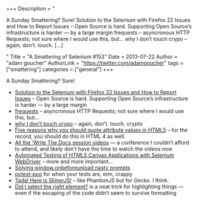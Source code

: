 +++
Description = "<p>A Sunday Smattering? Sure! Solution to the Selenium with Firefox 22 Issues and How to Report Issues – Open Source is hard. Supporting Open Source’s infrastructure is harder — by a large margin frequests – asyncronous HTTP Requests; not sure where I would use this, but… why I don’t touch crypo – again, don’t. touch. […]</p>"
Title = "A Smattering of Selenium #153"
Date = 2013-07-22
Author = "adam goucher"
AuthorLink = "https://twitter.com/adamgoucher"
tags = ["smattering"]
categories = ["general"]
+++
<p>A Sunday Smattering? Sure!</p>
<ul>
<li><a href="http://blog.reallysimplethoughts.com/2013/07/14/solution-to-the-selenium-with-firefox-22-issues-and-how-to-report-issues/">Solution to the Selenium with Firefox 22 Issues and How to Report Issues</a> &#8211; Open Source is hard. Supporting Open Source&#8217;s infrastructure is harder &#8212; by a large margin</li>
<li><a href="https://github.com/i-trofimtschuk/frequests">frequests</a> &#8211; asyncronous HTTP Requests; not sure where I would use this, but&#8230;</li>
<li><a href="http://pilif.github.io/2013/07/why-I-dont-touch-crypto/">why I don&#8217;t touch crypo</a> &#8211; again, don&#8217;t. touch. crypto</li>
<li><a href="http://www.webdirections.org/blog/five-reasons-why-you-should-quote-attribute-values-in-html5">Five reasons why you should quote attribute values in HTML5</a> &#8211; for the record, you should do this in HTML 4 as well.</li>
<li><a href="http://www.youtube.com/playlist?list=PLmV2D6sIiX3UpQFzAIWh-_gsUTGCCtFIj">All the &#8216;Write The Docs session videos</a> &#8212; a conference I couldn&#8217;t afford to attend, and likely don&#8217;t have the time to watch the videos now</li>
<li><a href="http://blog.chariotsolutions.com/2013/07/automated-testing-of-html5-canvas.html">Automated Testing of HTML5 Canvas Applications with Selenium WebDriver</a> &#8211; more and more important&#8230;</li>
<li><a href="http://swdandruby.wordpress.com/2013/07/12/solving-window-onbeforeunload-nasty-prompts/">Solving window.onbeforeunload nasty prompts</a></li>
<li><a href="https://pypi.python.org/pypi/pytest-poo">pytest-poo</a> for when your tests are, erm, crappy</li>
<li><a href="http://ljouanneau.com/blog/post/2013/07/15/Tada-Here-is-SlimerJS">Tada! Here is SlimerJS!</a> &#8211; like PhantomJS but for Gecko. I think.</li>
<li><a href="http://swdandruby.wordpress.com/2013/07/19/did-i-select-the-right-element/">Did I select the right element?</a> is a neat trick for highlighting things &#8212; even if the escaping of the code didn&#8217;t seem to survive formatting</li>
</ul>

